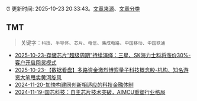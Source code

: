 :alarm_clock: 更新时间: 2025-10-23 20:33:43。[文章来源](/README.md)、[文章分类](/TAGS.md)

## TMT


> 关键字：`科技`、`半导体`、`芯片`、`电信`、`集成电路`、`中国移动`、`中国联通`



- [2025-10-23-存储芯片“超级周期”持续演绎：三星、SK海力士料将涨价30%-客户开启囤货模式](https://www.cls.cn/detail/2178138) 
- [2025-10-23-【数据看盘】多路资金激烈博弈量子科技概念股-机构、知名游资大笔甩卖黄河旋风](https://www.cls.cn/detail/2178536) 
- [2024-11-20-加快构建同创新相适应的科技金融体制](https://xueqiu.com/9193403816/313561745) 
- [2024-11-19-国芯科技：自主芯片技术突破，AIMCU重塑行业格局](https://xueqiu.com/8151841495/313402043) 
